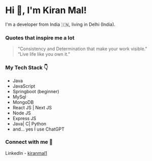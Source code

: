 # Hi 👋, I'm Kiran Mal! 
I'm a developer from India 🇮🇳, living in Delhi (India).

### Quotes that inspire me a lot 
> "Consistency and Determination that make your work visible." </br>
> “Live life like you own it.”
### My Tech Stack 👇
- Java
- JavaScript
- Springboot (beginner)
- MySql
- MongoDB
- React JS | Next JS
- Node JS
- Express JS
-  Java| C| Python 
- and... yes I use ChatGPT


### Connect with me 💭
LinkedIn    - [kiranmal1](https://www.linkedin.com/in/kiranmal1)
